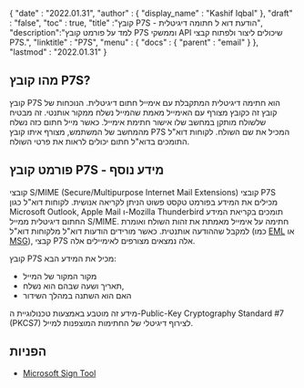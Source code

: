 {
  "date" : "2022.01.31",
  "author" : {
    "display_name" : "Kashif Iqbal"
},
  "draft" : "false",
  "toc" : true,
  "title" :"קובץ P7S - הודעת דוא ל חתומה דיגיטלית",
  "description":"למד על פורמט קובץ P7S וממשקי API שיכולים ליצור ולפתוח קבצי P7S.",
  "linktitle" : "P7S",
  "menu" : {
    "docs" : {
      "parent" : "email"
}
},
  "lastmod" : "2022.01.31"
}

## מהו קובץ P7S?

קובץ P7S הוא חתימה דיגיטלית המתקבלת עם אימייל חתום דיגיטלית. הנוכחות של קובץ זה כקובץ מצורף עם האימייל מאמת שהמייל נשלח ממקור אותנטי. זה מבטיח שלשולח מותקן במחשב שלו אישור חתימת אימייל. כאשר מייל חתום כזה נשלח מהמחשב של המשתמש, מצורף איתו קובץ P7S המכיל את שם השולח. לקוחות דוא"ל התומכים בדוא"ל חתום יכולים לראות את פרטי השולח.

## פורמט קובץ P7S - מידע נוסף

קובצי S/MIME (Secure/Multipurpose Internet Mail Extensions) קובצי P7S מכילים את המידע בפורמט טקסט פשוט הניתן לקריאה אנושית. לקוחות דוא"ל כגון Microsoft Outlook, Apple Mail ו-Mozilla Thunderbird תומכים בקריאת המידע החתום דיגיטלית ממייל S/MIME. חתימה על אימייל מאמתת את זהות השולח ואומרת למקבל שההודעה אותנטית. כאשר מורידים הודעות דוא"ל מלקוחות דוא"ל (כמו [EML](/he/email/eml/) או [MSG](/he/email/msg/)), קבצי P7S אלה נמצאים מצורפים לאימיילים אלה.

קובץ P7S מכיל את המידע הבא:

* מקור המקור של המייל
* תאריך ושעה שבהם הוא נשלח,
* האם הוא השתנה במהלך השידור

מידע זה מוטבע באמצעות טכנולוגיית ה-Public-Key Cryptography Standard #7 (PKCS7) לצירוף דיגיטלי של החתימות המוצפנות למייל.

## הפניות ##

* [Microsoft Sign Tool](https://learn.microsoft.com/en-us/windows-hardware/drivers/devtest/signtool)

